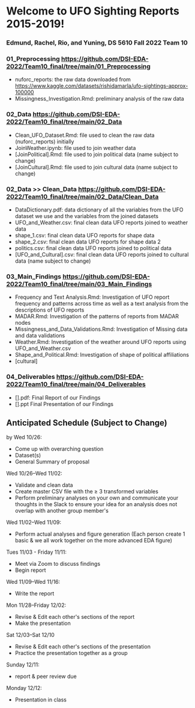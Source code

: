 # Welcome to UFO Sighting Reports 2015-2019!
### Edmund, Rachel, Rio, and Yuning, DS 5610 Fall 2022 Team 10 

### 01_Preprocessing https://github.com/DSI-EDA-2022/Team10_final/tree/main/01_Preprocessing
- nuforc_reports: the raw data downloaded from https://www.kaggle.com/datasets/rishidamarla/ufo-sightings-approx-100000 
- Missingness_Investigation.Rmd: preliminary analysis of the raw data
### 02_Data https://github.com/DSI-EDA-2022/Team10_final/tree/main/02_Data
- Clean_UFO_Dataset.Rmd: file used to clean the raw data (nuforc_reports) initially
- JoinWeather.ipynb: file used to join weather data 
- [JoinPolitical].Rmd: file used to join political data (name subject to change)
- [JoinCultural].Rmd: file used to join cultural data (name subject to change)
### 02_Data >> Clean_Data https://github.com/DSI-EDA-2022/Team10_final/tree/main/02_Data/Clean_Data 
- DataDictionary.pdf: data dictionary of all the variables from the UFO dataset we use and the variables from the joined datasets 
- UFO_and_Weather.csv: final clean data UFO reports joined to weather data 
- shape_1.csv: final clean data UFO reports for shape data
- shape_2.csv: final clean data UFO reports for shape data 2
- politics.csv: final clean data UFO reports joined to political data
- [UFO_and_Cultural].csv: final clean data UFO reports joined to cultural data (name subject to change)
### 03_Main_Findings https://github.com/DSI-EDA-2022/Team10_final/tree/main/03_Main_Findings 
- Frequency and Text Analysis.Rmd: Investigation of UFO report frequency and patterns across time as well as a text analysis from the descriptions of UFO reports
- MADAR.Rmd: Investigation of the patterns of reports from MADAR nodes
- Missingness_and_Data_Validations.Rmd: Investigation of Missing data and data validations
- Weather.Rmd: Investigation of the weather around UFO reports using UFO_and_Weather.csv 
- Shape_and_Political.Rmd: Investigation of shape of political affiliations
- [cultural]

### 04_Deliverables https://github.com/DSI-EDA-2022/Team10_final/tree/main/04_Deliverables
- [].pdf: Final Report of our Findings
- [].ppt Final Presentation of our Findings 


## Anticipated Schedule (Subject to Change)
by Wed 10/26: 
* Come up with overarching question
* Dataset(s) 
* General Summary of proposal 

Wed 10/26–Wed 11/02: 
* Validate and clean data 
* Create master CSV file with the ≥ 3 transformed variables 
* Perform preliminary analyses on your own and communicate your thoughts in the Slack to ensure your idea for an analysis does not overlap with another group member's 

Wed 11/02–Wed 11/09:
* Perform actual analyses and figure generation (Each person create 1 basic & we all work together on the more advanced EDA figure)

Tues 11/03 - Friday 11/11:
* Meet via Zoom to discuss findings
* Begin report 

Wed 11/09–Wed 11/16:
* Write the report

Mon 11/28–Friday 12/02:
* Revise & Edit each other's sections of the report
* Make the presentation

Sat 12/03–Sat 12/10
* Revise & Edit each other's sections of the presentation
* Practice the presentation together as a group

Sunday 12/11:
* report & peer review due

Monday 12/12:
* Presentation in class 

